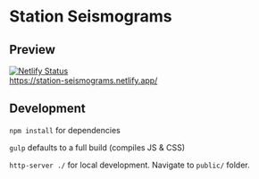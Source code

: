 # Station Seismograms

## Preview
[![Netlify Status](https://api.netlify.com/api/v1/badges/bdb77ce7-4b34-4581-913b-a006f44e566c/deploy-status)](https://app.netlify.com/sites/station-seismograms/deploys)  
https://station-seismograms.netlify.app/

## Development
`npm install` for dependencies

`gulp` defaults to a full build (compiles JS & CSS)

`http-server ./` for local development. Navigate to `public/` folder.
